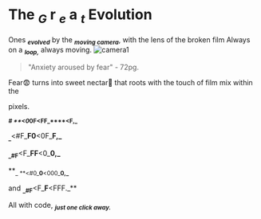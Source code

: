 # The **<sub>_G_** r **<sub>_e_** a **<sub>_t_** Evolution 
Ones **<sub>_evolved_** by the **<sub>_moving camera_**, with the lens of the broken film
 Always on a **<sub>_loop,_** always moving.
![camera1](https://marshall-usa.com/blog/wp-content/uploads/2018/05/camera-dslr-lens-8964-1-scaled.jpg)

> "Anxiety aroused by fear" - 72pg.

Fear😨 turns into sweet nectar🧋 that roots with the touch of film mix within the 

pixels.

**<sub>_# **<0_**0F**<FF_****<F,_** 

**<sub>_**<#F_**F0**<0F_**F,_** 

**<sub>_#F**<F_**FF**<0_**0,_** 

**<sub>_ **<#0_**0**<000_**0,_**

and **<sub>_#F**<F_**F**<FFF._** 

All with code, **<sub>_just one click away._** 






